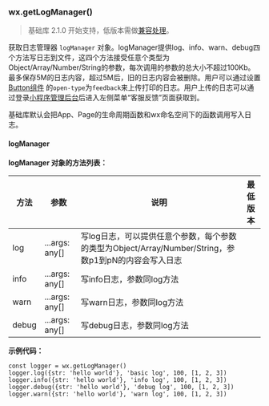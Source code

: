 <!-- https://developers.weixin.qq.com/miniprogram/dev/api/getLogManager.html -->

### wx.getLogManager()

> 基础库 2.1.0 开始支持，低版本需做[兼容处理](https://developers.weixin.qq.com/miniprogram/dev/framework/compatibility.html)。

获取日志管理器 `logManager` 对象。logManager提供log、info、warn、debug四个方法写日志到文件，这四个方法接受任意个类型为Object/Array/Number/String的参数，每次调用的参数的总大小不超过100Kb。最多保存5M的日志内容，超过5M后，旧的日志内容会被删除。用户可以通过设置[Button组件](https://developers.weixin.qq.com/miniprogram/dev/component/button.html) 的`open-type`为`feedback`来上传打印的日志。用户上传的日志可以通过登录[小程序管理后台](https://mp.weixin.qq.com/)后进入左侧菜单“客服反馈”页面获取到。

基础库默认会把App、Page的生命周期函数和wx命名空间下的函数调用写入日志。

#### logManager

**logManager 对象的方法列表：**

  方法    |  参数             |  说明                                                                  | 最低版本
----------|-------------------|------------------------------------------------------------------------|---------
  log     |  ...args: any[]   |写log日志，可以提供任意个参数，每个参数的类型为Object/Array/Number/String，参数p1到pN的内容会写入日志|         
  info    |  ...args: any[]   |  写info日志，参数同log方法                                             |         
  warn    |  ...args: any[]   |  写warn日志，参数同log方法                                             |         
  debug   |  ...args: any[]   |  写debug日志，参数同log方法                                            |         

**示例代码：**

    const logger = wx.getLogManager()
    logger.log({str: 'hello world'}, 'basic log', 100, [1, 2, 3])
    logger.info({str: 'hello world'}, 'info log', 100, [1, 2, 3])
    logger.debug({str: 'hello world'}, 'debug log', 100, [1, 2, 3])
    logger.warn({str: 'hello world'}, 'warn log', 100, [1, 2, 3])
